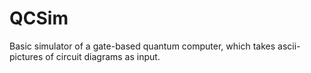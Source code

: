 # QCSim
Basic simulator of a gate-based quantum computer, which takes ascii-pictures of circuit diagrams as input.
